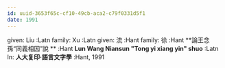 ```yaml
---
id: uuid-3653f65c-cf10-49cb-aca2-c79f0331d5f1
date: 1991
---
```


given: Liu  :Latn
family: Xu  :Latn
given: 流 :Hant
family: 徐 :Hant
**論王念孫“同義相因”說 ** :Hant
**Lun Wang Niansun "Tong yi xiang yin" shuo** :Latn
In: 
**人大复印·語言文字學** :Hant, 1991